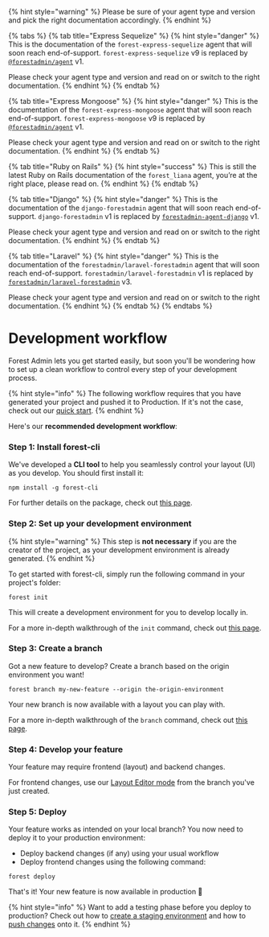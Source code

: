 {% hint style="warning" %}
Please be sure of your agent type and version and pick the right documentation accordingly.
{% endhint %}

{% tabs %}
{% tab title="Express Sequelize" %}
{% hint style="danger" %}
This is the documentation of the `forest-express-sequelize` agent that will soon reach end-of-support.
`forest-express-sequelize` v9 is replaced by [`@forestadmin/agent`](https://docs.forestadmin.com/developer-guide-agents-nodejs/) v1.

Please check your agent type and version and read on or switch to the right documentation.
{% endhint %}
{% endtab %}

{% tab title="Express Mongoose" %}
{% hint style="danger" %}
This is the documentation of the `forest-express-mongoose` agent that will soon reach end-of-support.
`forest-express-mongoose` v9 is replaced by [`@forestadmin/agent`](https://docs.forestadmin.com/developer-guide-agents-nodejs/) v1.

Please check your agent type and version and read on or switch to the right documentation.
{% endhint %}
{% endtab %}

{% tab title="Ruby on Rails" %}
{% hint style="success" %}
This is still the latest Ruby on Rails documentation of the `forest_liana` agent, you’re at the right place, please read on.
{% endhint %}
{% endtab %}

{% tab title="Django" %}
{% hint style="danger" %}
This is the documentation of the `django-forestadmin` agent that will soon reach end-of-support.
`django-forestadmin` v1 is replaced by [`forestadmin-agent-django`](https://docs.forestadmin.com/developer-guide-agents-python) v1.

Please check your agent type and version and read on or switch to the right documentation.
{% endhint %}
{% endtab %}

{% tab title="Laravel" %}
{% hint style="danger" %}
This is the documentation of the `forestadmin/laravel-forestadmin` agent that will soon reach end-of-support.
`forestadmin/laravel-forestadmin` v1 is replaced by [`forestadmin/laravel-forestadmin`](https://docs.forestadmin.com/developer-guide-agents-php) v3.

Please check your agent type and version and read on or switch to the right documentation.
{% endhint %}
{% endtab %}
{% endtabs %}

# Development workflow

Forest Admin lets you get started easily, but soon you'll be wondering how to set up a clean workflow to control every step of your development process.

{% hint style="info" %}
The following workflow requires that you have generated your project and pushed it to Production. If it's not the case, check out our [quick start](setup-guide.md).
{% endhint %}

Here's our **recommended development workflow**:

### Step 1: Install forest-cli

We've developed a **CLI tool** to help you seamlessly control your layout (UI) as you develop. You should first install it:

```
npm install -g forest-cli
```

For further details on the package, check out [this page](https://www.npmjs.com/package/forest-cli).

### Step 2: Set up your development environment

{% hint style="warning" %}
This step is **not necessary** if you are the creator of the project, as your development environment is already generated.
{% endhint %}

To get started with forest-cli, simply run the following command in your project's folder:

```
forest init
```

This will create a development environment for you to develop locally in.

For a more in-depth walkthrough of the `init` command, check out [this page](../reference-guide/how-it-works/developing-on-forest-admin/forest-cli-commands/init.md).

### Step 3: Create a branch

Got a new feature to develop? Create a branch based on the origin environment you want!

```
forest branch my-new-feature --origin the-origin-environment
```

Your new branch is now available with a layout you can play with.

For a more in-depth walkthrough of the `branch` command, check out [this page](../reference-guide/how-it-works/developing-on-forest-admin/forest-cli-commands/branch.md).

### Step 4: Develop your feature

Your feature may require frontend (layout) and backend changes.

For frontend changes, use our [Layout Editor mode](https://docs.forestadmin.com/user-guide/getting-started/master-your-ui/using-the-layout-editor-mode) from the branch you've just created.

### Step 5: Deploy

Your feature works as intended on your local branch? You now need to deploy it to your production environment:

* Deploy backend changes (if any) using your usual workflow
* Deploy frontend changes using the following command:

```
forest deploy
```

That's it! Your new feature is now available in production 🎉

{% hint style="info" %}
Want to add a testing phase before you deploy to production? Check out how to [create a staging environment](../reference-guide/how-it-works/environments.md#creating-a-remote-environment) and how to [push changes](../reference-guide/how-it-works/developing-on-forest-admin/forest-cli-commands/push.md) onto it.
{% endhint %}
